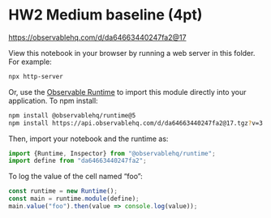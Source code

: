 # HW2 Medium baseline (4pt)

https://observablehq.com/d/da64663440247fa2@17

View this notebook in your browser by running a web server in this folder. For
example:

~~~sh
npx http-server
~~~

Or, use the [Observable Runtime](https://github.com/observablehq/runtime) to
import this module directly into your application. To npm install:

~~~sh
npm install @observablehq/runtime@5
npm install https://api.observablehq.com/d/da64663440247fa2@17.tgz?v=3
~~~

Then, import your notebook and the runtime as:

~~~js
import {Runtime, Inspector} from "@observablehq/runtime";
import define from "da64663440247fa2";
~~~

To log the value of the cell named “foo”:

~~~js
const runtime = new Runtime();
const main = runtime.module(define);
main.value("foo").then(value => console.log(value));
~~~
